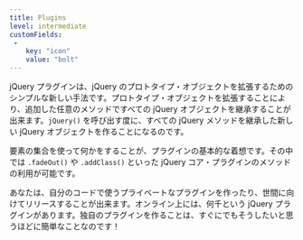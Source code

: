 ```yaml
---
title: Plugins
level: intermediate
customFields:
 -
    key: "icon"
    value: "bolt"
---
```


<!--
A jQuery plugin is simply a new method that we use to extend jQuery's prototype object. By extending the prototype object you enable all jQuery objects to inherit any methods that you add. As established, whenever you call `jQuery()` you're creating a new jQuery object, with all of jQuery's methods inherited.
-->
jQuery プラグインは、jQuery のプロトタイプ・オブジェクトを拡張するためのシンプルな新しい手法です。プロトタイプ・オブジェクトを拡張することにより、追加した任意のメソッドですべての jQuery オブジェクトを継承することが出来ます。`jQuery()` を呼び出す度に、すべての jQuery メソッドを継承した新しい jQuery オブジェクトを作ることになるのです。

<!--
The idea of a plugin is to do something with a collection of elements. You could consider each method that comes with the jQuery core a plugin, like `.fadeOut()` or `.addClass()`.
-->
要素の集合を使って何かをすることが、プラグインの基本的な着想です。その中では `.fadeOut()` や `.addClass()` といった jQuery コア・プラグインのメソッドの利用が可能です。

<!--
You can make your own plugins and use them privately in your code or you can release them into the wild. There are thousands of jQuery plugins available online. The barrier to creating a plugin of your own is so low that you'll want to do it straight away!
-->
あなたは、自分のコードで使うプライベートなプラグインを作ったり、世間に向けてリリースすることが出来ます。オンライン上には、何千という jQuery プラグインがあります。独自のプラグインを作ることは、すぐにでもそうしたいと思うほどに簡単なことなのです！
